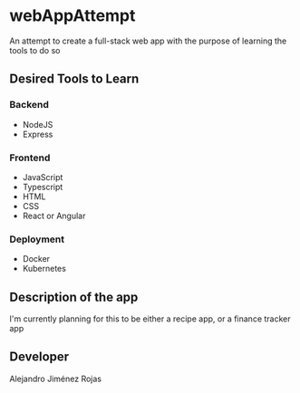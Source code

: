 # webAppAttempt

An attempt to create a full-stack web app with the purpose of learning the tools to do so

## Desired Tools to Learn

### Backend

- NodeJS
- Express

### Frontend

- JavaScript
- Typescript
- HTML
- CSS
- React or Angular

### Deployment

- Docker
- Kubernetes

## Description of the app

I'm currently planning for this to be either a recipe app, or a finance tracker app

## Developer

Alejandro Jiménez Rojas
